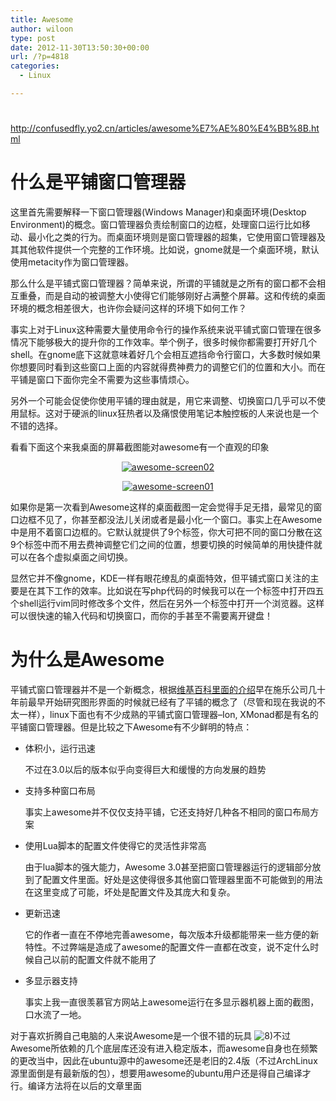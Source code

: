 ```yaml
---
title: Awesome
author: wiloon
type: post
date: 2012-11-30T13:50:30+00:00
url: /?p=4818
categories:
  - Linux

---
```

# 

<http://confusedfly.yo2.cn/articles/awesome%E7%AE%80%E4%BB%8B.html>

# 什么是平铺窗口管理器

这里首先需要解释一下窗口管理器(Windows Manager)和桌面环境(Desktop Environment)的概念。窗口管理器负责绘制窗口的边框，处理窗口运行比如移动、最小化之类的行为。而桌面环境则是窗口管理器的超集，它使用窗口管理器及其其他软件提供一个完整的工作环境。比如说，gnome就是一个桌面环境，默认使用metacity作为窗口管理器。

那么什么是平铺式窗口管理器？简单来说，所谓的平铺就是之所有的窗口都不会相互重叠，而是自动的被调整大小使得它们能够刚好占满整个屏幕。这和传统的桌面环境的概念相差很大，也许你会疑问这样的环境下如何工作？

事实上对于Linux这种需要大量使用命令行的操作系统来说平铺式窗口管理在很多情况下能够极大的提升你的工作效率。举个例子，很多时候你都需要打开好几个shell。在gnome底下这就意味着好几个会相互遮挡命令行窗口，大多数时候如果你想要同时看到这些窗口上面的内容就得费神费力的调整它们的位置和大小。而在平铺是窗口下面你完全不需要为这些事情烦心。

另外一个可能会促使你使用平铺的理由就是，用它来调整、切换窗口几乎可以不使用鼠标。这对于硬派的linux狂热者以及痛恨使用笔记本触控板的人来说也是一个不错的选择。

看看下面这个来我桌面的屏幕截图能对awesome有一个直观的印象

<p align="center">
  <a title="awesome-screen02" href="http://olds.blogcn.com/wp-content/uploads/295/29590/2008/11/awesome-screen01.png" target="_blank"><img src="http://olds.blogcn.com/wp-content/uploads/295/29590/2008/11/awesome-screen01.thumbnail.png" alt="awesome-screen02" /></a>


<p align="center">
  <a title="awesome-screen01" href="http://olds.blogcn.com/wp-content/uploads/295/29590/2008/11/awesome-screen02.png" target="_blank"><img src="http://olds.blogcn.com/wp-content/uploads/295/29590/2008/11/awesome-screen02.thumbnail.png" alt="awesome-screen01" /></a>


如果你是第一次看到Awesome这样的桌面截图一定会觉得手足无措，最常见的窗口边框不见了，你甚至都没法儿关闭或者是最小化一个窗口。事实上在Awesome中是用不着窗口边框的。它默认就提供了9个标签，你大可把不同的窗口分散在这9个标签中而不用去费神调整它们之间的位置，想要切换的时候简单的用快捷件就可以在各个虚拟桌面之间切换。

显然它并不像gnome，KDE一样有眼花缭乱的桌面特效，但平铺式窗口关注的主要是在其下工作的效率。比如说在写php代码的时候我可以在一个标签中打开四五个shell运行vim同时修改多个文件，然后在另外一个标签中打开一个浏览器。这样可以很快速的输入代码和切换窗口，而你的手甚至不需要离开键盘！

# 为什么是Awesome

平铺式窗口管理器并不是一个新概念，根据<a title="tiling_window_manager" href="http://en.wikipedia.org/wiki/Tiling_window_manager" target="_blank">维基百科里面的介绍</a>早在施乐公司几十年前最早开始研究图形界面的时候就已经有了平铺的概念了（尽管和现在我说的不太一样），linux下面也有不少成熟的平铺式窗口管理器&#8211;Ion, XMonad都是有名的平铺窗口管理器。但是比较之下Awesome有不少鲜明的特点：

  * 体积小，运行迅速
  
    不过在3.0以后的版本似乎向变得巨大和缓慢的方向发展的趋势
  * 支持多种窗口布局
  
    事实上awesome并不仅仅支持平铺，它还支持好几种各不相同的窗口布局方案
  * 使用Lua脚本的配置文件使得它的灵活性非常高
  
    由于lua脚本的强大能力，Awesome 3.0甚至把窗口管理器运行的逻辑部分放到了配置文件里面。好处是这使得很多其他窗口管理器里面不可能做到的用法在这里变成了可能，坏处是配置文件及其庞大和复杂。
  * 更新迅速
  
    它的作者一直在不停地完善awesome，每次版本升级都能带来一些方便的新特性。不过弊端是造成了awesome的配置文件一直都在改变，说不定什么时候自己以前的配置文件就不能用了
  * 多显示器支持
  
    事实上我一直很羡慕官方网站上awesome运行在多显示器机器上面的截图，口水流了一地。

对于喜欢折腾自己电脑的人来说Awesome是一个很不错的玩具 ![8)][1]不过Awesome所依赖的几个底层库还没有进入稳定版本，而awesome自身也在频繁的更改当中，因此在ubuntu源中的awesome还是老旧的2.4版（不过ArchLinux源里面倒是有最新版的包），想要用awesome的ubuntu用户还是得自己编译才行。编译方法将在以后的文章里面

 [1]: http://static.blogcn.com/wp-includes/images/smilies/icon_cool.gif